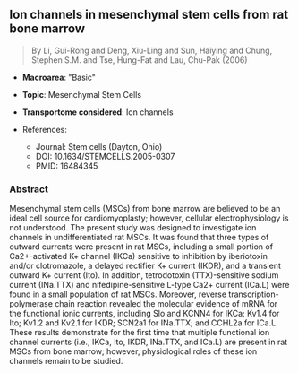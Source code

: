 ## Ion channels in mesenchymal stem cells from rat bone marrow

> By Li, Gui-Rong and Deng, Xiu-Ling and Sun, Haiying and Chung, Stephen S.M. and Tse, Hung-Fat and Lau, Chu-Pak (2006)

- **Macroarea**: "Basic"
- **Topic**: Mesenchymal Stem Cells
- **Transportome considered**: Ion channels

- References:
  - Journal: Stem cells (Dayton, Ohio)
  - DOI: 10.1634/STEMCELLS.2005-0307
  - PMID: 16484345

### Abstract

Mesenchymal stem cells (MSCs) from bone marrow are believed to be an ideal cell source for cardiomyoplasty; however, cellular electrophysiology is not understood. The present study was designed to investigate ion channels in undifferentiated rat MSCs. It was found that three types of outward currents were present in rat MSCs, including a small portion of Ca2+-activated K+ channel (IKCa) sensitive to inhibition by iberiotoxin and/or clotromazole, a delayed rectifier K+ current (IKDR), and a transient outward K+ current (Ito). In addition, tetrodotoxin (TTX)-sensitive sodium current (INa.TTX) and nifedipine-sensitive L-type Ca2+ current (ICa.L) were found in a small population of rat MSCs. Moreover, reverse transcription-polymerase chain reaction revealed the molecular evidence of mRNA for the functional ionic currents, including Slo and KCNN4 for IKCa; Kv1.4 for Ito; Kv1.2 and Kv2.1 for IKDR; SCN2a1 for INa.TTX; and CCHL2a for ICa.L. These results demonstrate for the first time that multiple functional ion channel currents (i.e., IKCa, Ito, IKDR, INa.TTX, and ICa.L) are present in rat MSCs from bone marrow; however, physiological roles of these ion channels remain to be studied.
